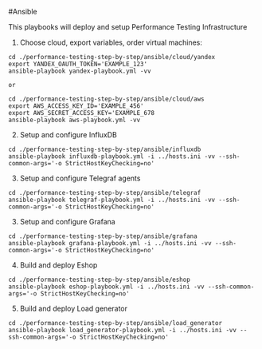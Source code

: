 #Ansible

This playbooks will deploy and setup Performance Testing Infrastructure

1. Choose cloud, export variables, order virtual machines:
 ```
cd ./performance-testing-step-by-step/ansible/cloud/yandex
export YANDEX_OAUTH_TOKEN='EXAMPLE_123'
ansible-playbook yandex-playbook.yml -vv

or

cd ./performance-testing-step-by-step/ansible/cloud/aws
export AWS_ACCESS_KEY_ID='EXAMPLE_456'
export AWS_SECRET_ACCESS_KEY='EXAMPLE_678
ansible-playbook aws-playbook.yml -vv
```

2. Setup and configure InfluxDB
```
cd ./performance-testing-step-by-step/ansible/influxdb
ansible-playbook influxdb-playbook.yml -i ../hosts.ini -vv --ssh-common-args='-o StrictHostKeyChecking=no'
```

3. Setup and configure Telegraf agents
```
cd ./performance-testing-step-by-step/ansible/telegraf
ansible-playbook telegraf-playbook.yml -i ../hosts.ini -vv --ssh-common-args='-o StrictHostKeyChecking=no'
```

3. Setup and configure Grafana
```
cd ./performance-testing-step-by-step/ansible/grafana
ansible-playbook grafana-playbook.yml -i ../hosts.ini -vv --ssh-common-args='-o StrictHostKeyChecking=no'
```

4. Build and deploy Eshop
```
cd ./performance-testing-step-by-step/ansible/eshop
ansible-playbook eshop-playbook.yml -i ../hosts.ini -vv --ssh-common-args='-o StrictHostKeyChecking=no'
```

5. Build and deploy Load generator
```
cd ./performance-testing-step-by-step/ansible/load_generator
ansible-playbook load_generator-playbook.yml -i ../hosts.ini -vv --ssh-common-args='-o StrictHostKeyChecking=no'
```
